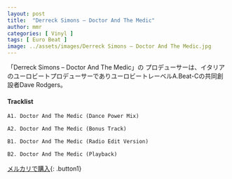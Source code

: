 ```yaml
---
layout: post
title:  "Derreck Simons – Doctor And The Medic"
author: mmr
categories: [ Vinyl ]
tags: [ Euro Beat ]
image: ../assets/images/Derreck Simons – Doctor And The Medic.jpg
---
```


「Derreck Simons – Doctor And The Medic」の
プロデューサーは、イタリアのユーロビートプロデューサーでありユーロビートレーベルA.Beat-Cの共同創設者Dave Rodgers。

#### Tracklist
```md
A1. Doctor And The Medic (Dance Power Mix)

A2. Doctor And The Medic (Bonus Track)

B1. Doctor And The Medic (Radio Edit Version)

B2. Doctor And The Medic (Playback)
```

[メルカリで購入](https://jp.mercari.com/item/m37328991093){: .button1}

